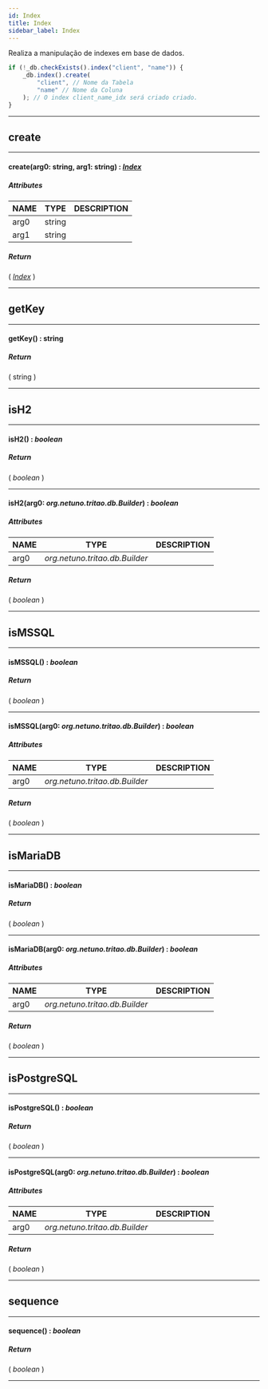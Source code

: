 ```yaml
---
id: Index
title: Index
sidebar_label: Index
---
```


Realiza a manipulação de indexes em base de dados.

```javascript
if (!_db.checkExists().index("client", "name")) {
    _db.index().create(
        "client", // Nome da Tabela
        "name" // Nome da Coluna
    ); // O index client_name_idx será criado criado.
}
```

---

## create

---

#### create(arg0: string, arg1: string) : _[Index](../../objects/Index)_
##### Attributes

| NAME | TYPE | DESCRIPTION |
|---|---|---|
| arg0 | string |   |
| arg1 | string |   |

##### Return

( _[Index](../../objects/Index)_ )


---

## getKey

---

#### getKey() : string
##### Return

( string )


---

## isH2

---

#### isH2() : _boolean_
##### Return

( _boolean_ )


---

#### isH2(arg0: _org.netuno.tritao.db.Builder_) : _boolean_
##### Attributes

| NAME | TYPE | DESCRIPTION |
|---|---|---|
| arg0 | _org.netuno.tritao.db.Builder_ |   |

##### Return

( _boolean_ )


---

## isMSSQL

---

#### isMSSQL() : _boolean_
##### Return

( _boolean_ )


---

#### isMSSQL(arg0: _org.netuno.tritao.db.Builder_) : _boolean_
##### Attributes

| NAME | TYPE | DESCRIPTION |
|---|---|---|
| arg0 | _org.netuno.tritao.db.Builder_ |   |

##### Return

( _boolean_ )


---

## isMariaDB

---

#### isMariaDB() : _boolean_
##### Return

( _boolean_ )


---

#### isMariaDB(arg0: _org.netuno.tritao.db.Builder_) : _boolean_
##### Attributes

| NAME | TYPE | DESCRIPTION |
|---|---|---|
| arg0 | _org.netuno.tritao.db.Builder_ |   |

##### Return

( _boolean_ )


---

## isPostgreSQL

---

#### isPostgreSQL() : _boolean_
##### Return

( _boolean_ )


---

#### isPostgreSQL(arg0: _org.netuno.tritao.db.Builder_) : _boolean_
##### Attributes

| NAME | TYPE | DESCRIPTION |
|---|---|---|
| arg0 | _org.netuno.tritao.db.Builder_ |   |

##### Return

( _boolean_ )


---

## sequence

---

#### sequence() : _boolean_
##### Return

( _boolean_ )


---

